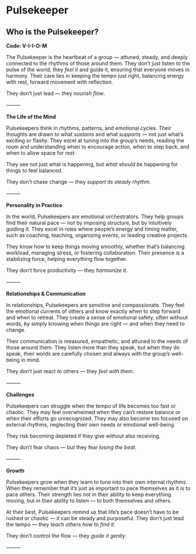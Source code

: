 # Pulsekeeper
## Who is the Pulsekeeper?
**Code: V-I-I-O-M**

The Pulsekeeper is the heartbeat of a group — attuned, steady, and deeply connected to the rhythms of those around them. They don’t just listen to the pulse of the world; they *feel it* and guide it, ensuring that everyone moves in harmony. Their care lies in keeping the tempo just right, balancing energy with rest, forward movement with reflection.

They don’t just lead — they *nourish flow*.

⸻

**The Life of the Mind**

Pulsekeepers think in rhythms, patterns, and emotional cycles. Their thoughts are drawn to what *sustains* and what *supports* — not just what’s exciting or flashy. They excel at tuning into the group’s needs, reading the room and understanding when to encourage action, when to step back, and when to allow space for rest.

They see not just what is happening, but *what should be* happening for things to feel balanced.

They don’t chase change — they *support its steady rhythm*.

⸻

**Personality in Practice**

In the world, Pulsekeepers are emotional orchestrators. They help groups find their natural pace — not by imposing structure, but by intuitively guiding it. They excel in roles where people’s energy and timing matter, such as coaching, teaching, organizing events, or leading creative projects.

They know how to keep things moving smoothly, whether that’s balancing workload, managing stress, or fostering collaboration. Their presence is a stabilizing force, helping everything flow together.

They don’t force productivity — they *harmonize it*.

⸻

**Relationships & Communication**

In relationships, Pulsekeepers are sensitive and compassionate. They feel the emotional currents of others and know exactly when to step forward and when to retreat. They create a sense of emotional safety, often without words, by simply knowing when things are right — and when they need to change.

Their communication is measured, empathetic, and attuned to the needs of those around them. They listen more than they speak, but when they do speak, their words are carefully chosen and always with the group’s well-being in mind.

They don’t just react to others — they *feel with them*.

⸻

**Challenges**

Pulsekeepers can struggle when the tempo of life becomes too fast or chaotic. They may feel overwhelmed when they can’t restore balance or when their efforts go unrecognized. They may also become too focused on external rhythms, neglecting their own needs or emotional well-being.

They risk becoming depleted if they give without also receiving.

They don’t fear chaos — but they fear *losing the beat*.

⸻

**Growth**

Pulsekeepers grow when they learn to tune into their own internal rhythms. When they remember that it’s just as important to pace themselves as it is to pace others. Their strength lies not in their ability to keep everything moving, but in their ability to listen — to both themselves and others.

At their best, Pulsekeepers remind us that life’s pace doesn’t have to be rushed or chaotic — it can be steady and purposeful. They don’t just lead the tempo — they *teach others how to find it*.

They don’t control the flow — they *guide it gently*.

⸻
